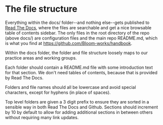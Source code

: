 # The file structure

Everything within the docs/ folder--and nothing else--gets published to [Read The Docs](https://handbook.civicactions.com/en/latest/README/), where the files are searchable and get a nice browsable table of contents sidebar. The only files in the root directory of the repo (above docs/) are configuration files and the main repo README.md, which is what you find at <https://github.com/Bloom-works/handbook>.

Within the docs folder, the folder and file structure loosely maps to our practice areas and working groups.

Each folder should contain a README.md file with some introduction text for that section. We don't need tables of contents, because that is provided by Read The Docs.

Folders and file names should all be lowercase and avoid special characters, except for hyphens (in place of spaces).

Top level folders are given a 3 digit prefix to ensure they are sorted in a sensible way in both Read The Docs and Github. Sections should increment by 10 by default to allow for adding additional sections in between others without requiring many link updates.
